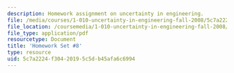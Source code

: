 ```yaml
---
description: Homework assignment on uncertainty in engineering.
file: /media/courses/1-010-uncertainty-in-engineering-fall-2008/5c7a2224f30420195c5db45afa6c6994_homework_08.pdf
file_location: /coursemedia/1-010-uncertainty-in-engineering-fall-2008/5c7a2224f30420195c5db45afa6c6994_homework_08.pdf
file_type: application/pdf
resourcetype: Document
title: 'Homework Set #8'
type: resource
uid: 5c7a2224-f304-2019-5c5d-b45afa6c6994
---
```

